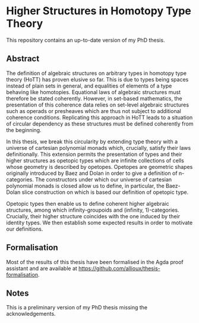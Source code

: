 # Higher Structures in Homotopy Type Theory

This repository contains an up-to-date version of my PhD thesis.

## Abstract

The definition of algebraic structures on arbitrary types in homotopy type theory (HoTT) has proven elusive so far. This is due to types being spaces instead of plain sets in general, and equalities of elements of a type behaving like homotopies. Equational laws of algebraic structures must therefore be stated coherently. However, in set-based mathematics, the presentation of this coherence data relies on set-level algebraic structures such as operads or presheaves which are thus not subject to additional coherence conditions. Replicating this approach in HoTT leads to a situation of circular dependency as these structures must be defined coherently from the beginning.

In this thesis, we break this circularity by extending type theory with a universe of cartesian polynomial monads which, crucially, satisfy their laws definitionally. This extension permits the presentation of types and their higher structures as opetopic types which are infinite collections of cells whose geometry is described by opetopes. Opetopes are geometric shapes originally introduced by Baez and Dolan in order to give a definition of n-categories. The constructors under which our universe of cartesian polynomial monads is closed allow us to define, in particular, the Baez-Dolan slice construction on which is based our definition of opetopic type.

Opetopic types then enable us to define coherent higher algebraic structures, among which infinity-groupoids and (infinity, 1)-categories. Crucially, their higher structure coincides with the one induced by their identity types. We then establish some expected results in order to motivate our definitions.

## Formalisation

Most of the results of this thesis have been formalised in the Agda proof assistant and are available at https://github.com/allioux/thesis-formalisation.

## Notes

This is a preliminary version of my PhD thesis missing the acknowledgements.
